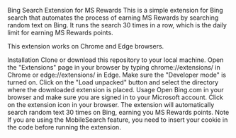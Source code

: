 Bing Search Extension for MS Rewards
This is a simple extension for Bing search that automates the process of earning MS Rewards by searching random text on Bing. It runs the search 30 times in a row, which is the daily limit for earning MS Rewards points.

This extension works on Chrome and Edge browsers.

Installation
Clone or download this repository to your local machine.
Open the "Extensions" page in your browser by typing chrome://extensions/ in Chrome or edge://extensions/ in Edge. Make sure the "Developer mode" is turned on.
Click on the "Load unpacked" button and select the directory where the downloaded extension is placed.
Usage
Open Bing.com in your browser and make sure you are signed in to your Microsoft account.
Click on the extension icon in your browser.
The extension will automatically search random text 30 times on Bing, earning you MS Rewards points.
Note
If you are using the MobileSearch feature, you need to insert your cookie in the code before running the extension.
